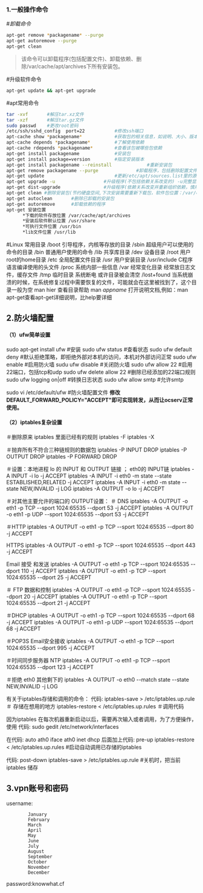 ### 1.一般操作命令
#_卸载命令_
```sh
apt-get remove *packagename* --purge 
apt-get autoremove --purge
apt-get clean
```
>该命令可以卸载程序(包括配置文件)、卸载依赖、删除/var/cache/apt/archives下所有安装包。

#升级软件命令
```sh
apt-get update && apt-get upgrade
```
#apt常用命令
```sh
tar -xvf       #解压tar.xz文件
tar -xzf       #解压tar.gz文件
sudo passwd    #更改root密码
/etc/ssh/sshd_config  port=22		    #修改ssh端口
apt-cache show *packagename* 			#获取包的相关信息，如说明、大小、版本等
apt-cache depends *packagename* 		#了解使用依赖
apt-cache rdepends *packagename*		#查看该包被哪些包依赖
apt-get install packagename 			#安装包
apt-get install package=version 		#指定安装版本
apt-get install packagename --reinstall 			#重新安装包
apt-get remove packagename --purge 				#卸载程序，包括删除配置文件等
apt-get update 							#更新/etc/apt/sources.list里的源
apt-get upgrade -u 					#升级程序(不包括依赖关系改变的) -u完整显示列表
apt-get dist-upgrade 				#升级程序(依赖关系改变并重新组织依赖，慎用)
apt-get clean #删除安装包(节约硬盘空间,下次安装需要重新下载包，软件包位置：/var/cache/apt/archives/)
apt-get autoclean 		#删除已卸载的安装包
apt-get autoremove 		#卸载依赖的程序
apt-get 安装位置
	  *下载的软件存放位置 /var/cache/apt/archives
	  *安装后软件默认位置 /usr/share
	  *可执行文件位置 /usr/bin
	  *lib文件位置 /usr/lib
```
#Linux 常用目录
/boot 引导程序，内核等存放的目录
/sbin 超级用户可以使用的命令的目录
/bin 普通用户使用的命令
/lib 共享库目录
/dev 设备目录
/root 用户root的home目录
/etc 全局配置文件目录
/usr 用户安装目录
/usr/include C程序语言编译使用的头文件
/proc 系统内部一些信息
/var 经常变化目录 经常放日志文件，缓存文件
/tmp 临时目录 系统断电 或许目录被会清空
/lost+found 当系统崩溃的时候，在系统修复过程中需要恢复的文件，可能就会在这里被找到了，这个目录一般为空
man hier 查看目录帮助
man *appname* 打开说明文档,例如：man apt-get查看apt-get详细说明，比help要详细

## 2.防火墙配置
#### （1）ufw简单设置
sudo apt-get install ufw		#安装
sudo ufw status					#查看状态
sudo ufw default deny		#默认拒绝策略，即拒绝外部对本机的访问，本机对外部访问正常
sudo ufw enable				#启用防火墙
sudu ufw disable				#关闭防火墙
sudo ufw allow 22			#启用22端口，包括tcp和udp
sudo ufw delete allow 22				#删除已经添加的22端口规则
sudo ufw logging on|off	#转换日志状态
sudo ufw allow smtp			#允许smtp

sudo vi /etc/default/ufw				#防火墙配置文件
**修改DEFAULT_FORWARD_POLICY="ACCEPT"即可实现转发，从而让ocserv正常使用。**
#### （2）iptables复杂设置
＃删除原来 iptables 里面已经有的规则
iptables -F
iptables -X

＃抛弃所有不符合三种链规则的数据包
iptables -P INPUT DROP
iptables -P OUTPUT DROP
iptables -P FORWARD DROP

＃设置：本地进程 lo 的 INPUT 和 OUTPUT 链接 ； eth0的 INPUT链
iptables -A INPUT -i lo -j ACCEPT
iptables -A INPUT -i eth0 -m state --state ESTABLISHED,RELATED -j ACCEPT
iptables -A INPUT -i eth0 -m state --state NEW,INVALID -j LOG
iptables -A OUTPUT -o lo -j ACCEPT

＃对其他主要允许的端口的 OUTPUT设置：
＃ DNS
iptables -A OUTPUT -o eth1 -p TCP --sport 1024:65535 --dport 53 -j ACCEPT
iptables -A OUTPUT -o eth1 -p UDP --sport 1024:65535 --dport 53 -j ACCEPT

＃HTTP
iptables -A OUTPUT -o eth1 -p TCP --sport 1024:65535 --dport 80 -j ACCEPT

HTTPS
iptables -A OUTPUT -o eth1 -p TCP --sport 1024:65535 --dport 443 -j ACCEPT

Email 接受 和发送
iptables -A OUTPUT -o eth1 -p TCP --sport 1024:65535 --dport 110 -j ACCEPT
iptables -A OUTPUT -o eth1 -p TCP --sport 1024:65535 --dport 25 -j ACCEPT

＃ FTP 数据和控制
iptables -A OUTPUT -o eth1 -p TCP --sport 1024:65535 --dport 20 -j ACCEPT
iptables -A OUTPUT -o eth1 -p TCP --sport 1024:65535 --dport 21 -j ACCEPT

＃DHCP
iptables -A OUTPUT -o eth1 -p TCP --sport 1024:65535 --dport 68 -j ACCEPT
iptables -A OUTPUT -o eth1 -p UDP --sport 1024:65535 --dport 68 -j ACCEPT

＃POP3S Email安全接收
iptables -A OUTPUT -o eth1 -p TCP --sport 1024:65535 --dport 995 -j ACCEPT

＃时间同步服务器 NTP
iptables -A OUTPUT -o eth1 -p TCP --sport 1024:65535 --dport 123 -j ACCEPT

＃拒绝 eth0 其他剩下的
iptables -A OUTPUT -o eth0 --match state --state NEW,INVALID -j LOG

有关于iptables存储和调用的命令：
代码:
iptables-save > /etc/iptables.up.rule ＃ 存储在想用的地方
iptables-restore < /etc/iptables.up.rules ＃调用代码

因为iptables 在每次机器重新启动以后，需要再次输入或者调用，为了方便操作，使用
代码:
sudo gedit /etc/network/interfaces

在代码:
auto ath0
iface ath0 inet dhcp
后面加上代码:
pre-up iptables-restore < /etc/iptables.up.rules	 #启动自动调用已存储的iptables

代码:
post-down iptables-save > /etc/iptables.up.rule		 #关机时，把当前iptables 储存  

##  3.vpn账号和密码

username:
```
		January
		February
		March
		April
		May
		June
		July
		August
		September
		October
		November
		December
```
password:knowwhat.cf
